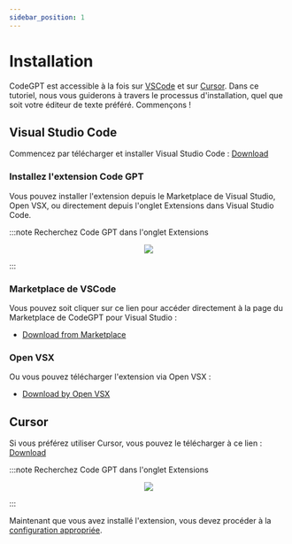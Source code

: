 ```yaml
---
sidebar_position: 1
---
```


# Installation

CodeGPT est accessible à la fois sur [VSCode](https://code.visualstudio.com/) et sur [Cursor](https://cursor.sh/). Dans ce tutoriel, nous vous guiderons à travers le processus d'installation, quel que soit votre éditeur de texte préféré. Commençons !

## Visual Studio Code
Commencez par télécharger et installer Visual Studio Code : [Download](https://code.visualstudio.com/download)

### Installez l'extension Code GPT
Vous pouvez installer l'extension depuis le Marketplace de Visual Studio, Open VSX, ou directement depuis l'onglet Extensions dans Visual Studio Code.

:::note Recherchez Code GPT dans l'onglet Extensions
<p align="center">
      <img src="https://github.com/davila7/code-gpt-docs/assets/6216945/ec68d8d7-fa99-454c-876d-1e52815667c7" />
</p>
:::

### Marketplace de VSCode
Vous pouvez soit cliquer sur ce lien pour accéder directement à la page du Marketplace de CodeGPT pour Visual Studio :
- [Download from Marketplace](https://marketplace.visualstudio.com/items?itemName=DanielSanMedium.dscodegpt)

### Open VSX
Ou vous pouvez télécharger l'extension via Open VSX :
- [Download by Open VSX](https://open-vsx.org/extension/DanielSanMedium/dscodegpt)

## Cursor
Si vous préférez utiliser Cursor, vous pouvez le télécharger à ce lien : [Download](https://cursor.sh/)

:::note Recherchez Code GPT dans l'onglet Extensions
<p align="center">
      <img src="https://github.com/davila7/code-gpt-docs/assets/6216945/58262780-461f-4e88-8a53-08a313e0297b" />
</p>
:::

Maintenant que vous avez installé l'extension, vous devez procéder à la [configuration appropriée](/docs/tutorial-basics/configuration).

